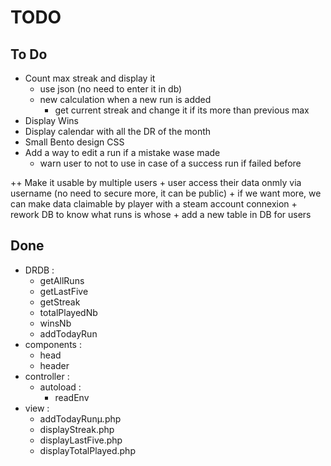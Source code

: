 
# TODO

## To Do
 + Count max streak and display it
 	+ use json (no need to enter it in db)
	+ new calculation when a new run is added
		+ get current streak and change it if its more than previous max
 + Display Wins
 + Display calendar with all the DR of the month
 + Small Bento design CSS
 + Add a way to edit a run if a mistake wase made
 	+ warn user to not to use in case of a success run if failed before

 ++ Make it usable by multiple users
	+ user access their data onmly via username (no need to secure more, it can be public)
		+ if we want more, we can make data claimable by player with a steam account connexion
	+ rework DB to know what runs is whose
	+ add a new table in DB for users

## Done
 - DRDB :
	 - getAllRuns
	 - getLastFive
	 - getStreak
	 - totalPlayedNb
	 - winsNb
	 - addTodayRun
 - components :
 	- head
 	- header
 - controller :
 	- autoload :
 		- readEnv
 - view :
 	- addTodayRunµ.php
	- displayStreak.php
	- displayLastFive.php
	- displayTotalPlayed.php